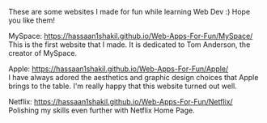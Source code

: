 These are some websites I made for fun while learning Web Dev :)
Hope you like them!

MySpace: https://hassaan1shakil.github.io/Web-Apps-For-Fun/MySpace/  
This is the first website that I made. It is dedicated to Tom Anderson, the creator of MySpace.

Apple: https://hassaan1shakil.github.io/Web-Apps-For-Fun/Apple/  
I have always adored the aesthetics and graphic design choices that Apple brings to the table. I'm really happy that this website turned out well.

Netflix: https://hassaan1shakil.github.io/Web-Apps-For-Fun/Netflix/  
Polishing my skills even further with Netflix Home Page.
